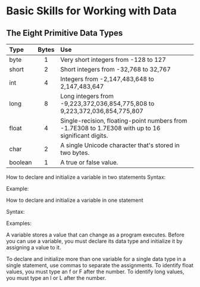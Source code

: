 # Basic Skills for Working with Data

## The Eight Primitive Data Types

| Type | Bytes | Use |
| :--- | :---: | :--- |
| byte | 1 | Very short integers from -128 to 127 |
| short | 2 | Short integers from -32,768 to 32,767 |
| int | 4 | Integers from -2,147,483,648 to 2,147,483,647 |
| long | 8 | Long integers from -9,223,372,036,854,775,808 to 9,223,372,036,854,775,807 |
| float | 4 | Single-recision, floating-point numbers from -1.7E308 to 1.7E308 with up to 16 significant digits. |
| char | 2 | A single Unicode character that's stored in two bytes. |
| boolean | 1 | A true or false value. |

How to declare and initialize a variable in two statements Syntax:

Example:

How to declare and initialize a variable in one statement

Syntax:

Examples:

A variable stores a value that can change as a program executes. Before you can use a variable, you must declare its data type and initialize it by assigning a value to it.

To declare and initialize more than one variable for a single data type in a single statement, use commas to separate the assignments. To identify float values, you must type an f or F after the number. To identify long values, you must type an l or L after the number.

